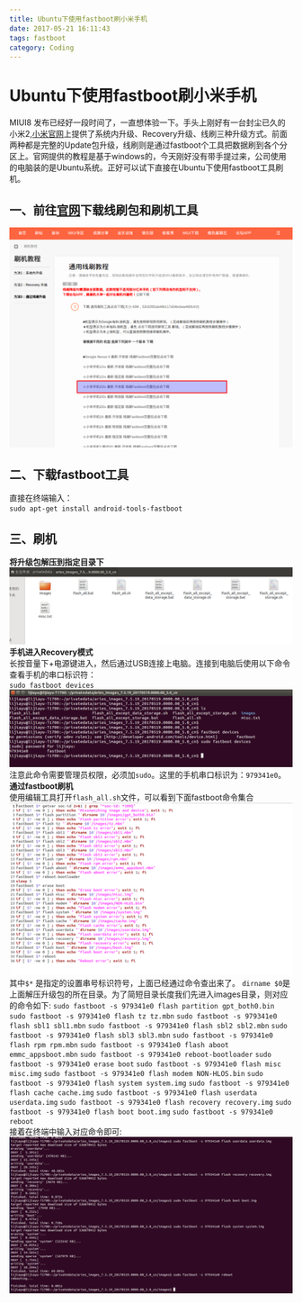 ```yaml
---
title: Ubuntu下使用fastboot刷小米手机
date: 2017-05-21 16:11:43
tags: fastboot
category: Coding
---
```

# Ubuntu下使用fastboot刷小米手机  
MIUI8 发布已经好一段时间了，一直想体验一下。手头上刚好有一台封尘已久的小米2,[小米官网](http://www.miui.com/shuaji-393.html)上提供了系统内升级、Recovery升级、线刷三种升级方式。前面两种都是完整的Update包升级，线刷则是通过fastboot个工具把数据刷到各个分区上。官网提供的教程是基于windows的，今天刚好没有带手提过来，公司使用的电脑装的是Ubuntu系统。正好可以试下直接在Ubuntu下使用fastboot工具刷机。  
## 一、前往[官网](http://www.miui.com/shuaji-393.html)下载线刷包和刷机工具
![官网下载下载线刷包](fastboot_flash_xiaomi/xiaomi_update_zip.png)   

## 二、下载fastboot工具  
直接在终端输入：  
`sudo apt-get install android-tools-fastboot`

## 三、刷机  
**将升级包解压到指定目录下**  
![升级包内容](fastboot_flash_xiaomi/unzip.png)  
**手机进入Recovery模式**  
长按音量下+电源键进入，然后通过USB连接上电脑。连接到电脑后使用以下命令查看手机的串口标识符：  
`sudo fastboot devices`    
![查看手机串口标识符](fastboot_flash_xiaomi/fastboot_devices.png)    
注意此命令需要管理员权限，必须加`sudo`。这里的手机串口标识为：`979341e0`。
**通过fastboot刷机**   
使用编辑工具打开`flash_all.sh`文件，可以看到下面fastboot命令集合   
![fastboot命令集合](fastboot_flash_xiaomi/fastboot_cmd.png)  
其中`$*` 是指定的设置串号标识符号，上面已经通过命令查出来了。 `dirname $0`是上面解压升级包的所在目录。为了简短目录长度我们先进入images目录，则对应的命令如下:
`sudo fastboot -s 979341e0 flash partition gpt_both0.bin`
`sudo fastboot -s 979341e0 flash tz tz.mbn`
`sudo fastboot -s 979341e0 flash sbl1 sbl1.mbn`
`sudo fastboot -s 979341e0 flash sbl2 sbl2.mbn`
`sudo fastboot -s 979341e0 flash sbl3 sbl3.mbn`
`sudo fastboot -s 979341e0 flash rpm rpm.mbn`
`sudo fastboot -s 979341e0 flash aboot emmc_appsboot.mbn`
`sudo fastboot -s 979341e0 reboot-bootloader`
`sudo fastboot -s 979341e0 erase boot`
`sudo fastboot -s 979341e0 flash misc misc.img`
`sudo fastboot -s 979341e0 flash modem NON-HLOS.bin`
`sudo fastboot -s 979341e0 flash system system.img`
`sudo fastboot -s 979341e0 flash cache cache.img`
`sudo fastboot -s 979341e0 flash userdata userdata.img`
`sudo fastboot -s 979341e0 flash recovery recovery.img`
`sudo fastboot -s 979341e0 flash boot boot.img`
`sudo fastboot -s 979341e0 reboot `  
接着在终端中输入对应命令即可:  
![在终端输入fastboot命令](fastboot_flash_xiaomi/fastboot_cmd_result.png)
